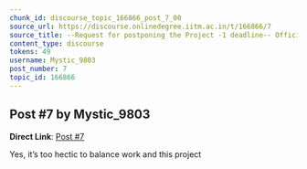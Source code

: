 ```yaml
---
chunk_id: discourse_topic_166866_post_7_00
source_url: https://discourse.onlinedegree.iitm.ac.in/t/166866/7
source_title: --Request for postponing the Project -1 deadline-- Official Response: Extended :)
content_type: discourse
tokens: 49
username: Mystic_9803
post_number: 7
topic_id: 166866
---
```


## Post #7 by Mystic_9803

**Direct Link**: [Post #7](https://discourse.onlinedegree.iitm.ac.in/t/166866/7)

Yes, it’s too hectic to balance work and this project
